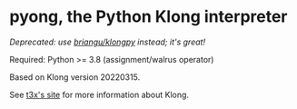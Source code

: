 # pyong, the Python Klong interpreter

_Deprecated: use [briangu/klongpy](https://github.com/briangu/klongpy) instead; it's great!_

Required: Python >= 3.8 (assignment/walrus operator)

Based on Klong version 20220315.

See [t3x's site](https://t3x.org/klong/) for more information about Klong.
